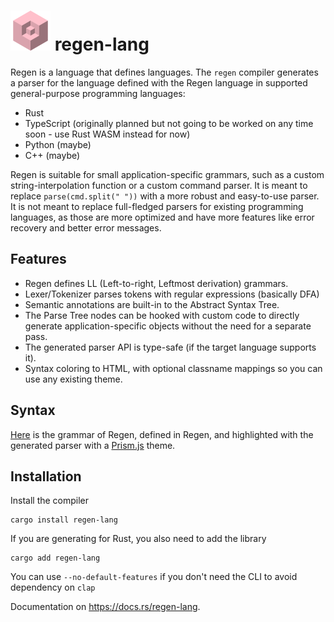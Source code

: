 # ![](./docs/icon.svg) regen-lang
Regen is a language that defines languages. The `regen` compiler generates a parser for the language defined with the Regen language in supported general-purpose programming languages:
- Rust
- TypeScript (originally planned but not going to be worked on any time soon - use Rust WASM instead for now)
- Python (maybe)
- C++ (maybe)

Regen is suitable for small application-specific grammars, such as a custom string-interpolation function or a custom command parser. It is meant to replace `parse(cmd.split(" "))` with a more robust and easy-to-use parser. It is not meant to replace full-fledged parsers for existing programming languages, as those are more optimized and have more features like error recovery and better error messages.

## Features
- Regen defines LL (Left-to-right, Leftmost derivation) grammars.
- Lexer/Tokenizer parses tokens with regular expressions (basically DFA)
- Semantic annotations are built-in to the Abstract Syntax Tree.
- The Parse Tree nodes can be hooked with custom code to directly generate application-specific objects without the need for a separate pass.
- The generated parser API is type-safe (if the target language supports it).
- Syntax coloring to HTML, with optional classname mappings so you can use any existing theme.

## Syntax
[Here](https://regen.pistonite.org) is the grammar of Regen, defined in Regen, and highlighted with the generated parser with a [Prism.js](https://prismjs.com/) theme.

## Installation
Install the compiler
```
cargo install regen-lang
```

If you are generating for Rust, you also need to add the library
```
cargo add regen-lang
```

You can use `--no-default-features` if you don't need the CLI to avoid dependency on `clap`

Documentation on https://docs.rs/regen-lang.
